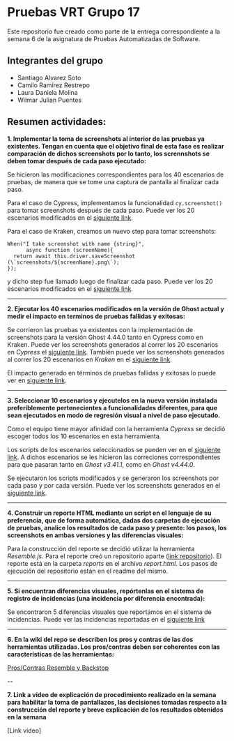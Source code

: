 # Pruebas VRT Grupo 17

Este repositorio fue creado como parte de la entrega correspondiente a la semana 6 de la asignatura de Pruebas Automatizadas de Software.

## Integrantes del grupo

- Santiago Alvarez Soto
- Camilo Ramírez Restrepo
- Laura Daniela Molina
- Wilmar Julian Puentes

## Resumen actividades:

**1. Implementar la toma de screenshots al interior de las pruebas ya existentes. Tengan en cuenta que el objetivo final de esta fase es realizar comparación de dichos screenshots por lo tanto, los scrennshots se deben tomar después de cada paso ejecutado:**

Se hicieron las modificaciones correspondientes para los 40 escenarios de pruebas, de manera que se tome una captura de pantalla al finalizar cada paso.

Para el caso de Cypress, implementamos la funcionalidad `cy.screenshot()` para tomar screenshots después de cada paso. Puede ver los 20 escenarios modificados en el [siguiente link](https://github.com/santi8194/Pruebas_VRT_Cypress/tree/main/cypress/e2e).

Para el caso de Kraken, creamos un nuevo step para tomar screenshots:

```
When("I take screenshot with name {string}",
      async function (screenName){
  return await this.driver.saveScreenshot (\`screenshots/${screenName}.png\`);
});
```

y dicho step fue llamado luego de finalizar cada paso. Puede ver los 20 escenarios modificados en el [siguiente link](https://github.com/julianpuentesuribe/Pruebas_VRT_Kraken/tree/main/features/web/scenarios).

---

**2. Ejecutar los 40 escenarios modificados en la versión de Ghost actual y medir el impacto en terminos de pruebas fallidas y exitosas:**

Se corrieron las pruebas ya existentes con la implementación de screenshots para la versión Ghost 4.44.0 tanto en Cypress como en Kraken. Puede ver los screenshots generados al correr los 20 escenarios en *Cypress* el [siguiente link](https://github.com/santi8194/Pruebas_VRT_Cypress/tree/main/cypress/screenshots). También puede ver los screenshots generados al correr los 20 escenarios en *Kraken* en el [siguiente link](https://github.com/julianpuentesuribe/Pruebas_VRT_Kraken/tree/main/screenshots).

El impacto generado en términos de pruebas fallidas y exitosas lo puede ver en [siguiente link](https://github.com/santi8194/Pruebas_VRT_Grupo_17/wiki/Pruebas-fallidas-y-exitosas).

---
**3. Seleccionar 10 escenarios y ejecutelos en la nueva versión instalada preferiblemente pertenecientes a funcionalidades diferentes, para que sean ejecutados en modo de regresión visual a nivel de paso ejecutado.**

Como el equipo tiene mayor afinidad con la herramienta *Cypress* se decidió escoger todos los 10 escenarios en esta herramienta. 

Los scripts de los escenarios seleccionados se pueden ver en el [siguiente link](https://github.com/santi8194/Pruebas_VRT_Cypress/tree/main/cypress/e2e_10_scenarios). A dichos escenarios se les hicieron las correciones correspondientes para que pasaran tanto en *Ghost v3.41.1*, como en *Ghost v4.44.0*. 

Se ejecutaron los scripts modificados y se generaron los screenshots por cada paso y por cada versión. Puede ver los screenshots generados en el [siguiente link](https://github.com/santi8194/Pruebas_VRT_Cypress/tree/main/cypress/screenshots_10_scenarios).


---

**4. Construir un reporte HTML mediante un script en el lenguaje de su preferencia, que de forma automática, dadas dos carpetas de ejecución de pruebas, analice los resultados de cada paso y presente: los pasos, los screenshots en ambas versiones y las diferencias visuales:**

Para la construcción del reporte se decidió utilizar la herramienta *Resemble.js*. Para el reporte creó un repositorio aparte ([link repositorio](https://github.com/santi8194/Pruebas_VRT_Resemble)). 
El reporte está en la carpeta *reports* en el archivo *report.html*. Los pasos de ejecución del repositorio están en el readme del mismo.

---

**5. Si encuentran diferencias visuales, repórtenlas en el sistema de registro de incidencias (una incidencia por diferencia encontrada):**

Se encontraron 5 diferencias visuales que reportamos en el sistema de incidencias. Puede ver las incidencias reportadas en el [siguiente link](https://github.com/santi8194/ghost-grupo-17/issues)

---

**6. En la wiki del repo se describen los pros y contras de las dos herramientas utilizadas. Los pros/contras deben ser coherentes con las características de las herramientas:**

[Pros/Contras Resemble y Backstop](https://github.com/santi8194/Pruebas_VRT_Grupo_17/wiki/Pros-Contras-Resemble-y-Backstop)

--

**7. Link a video de explicación de procedimiento realizado en la semana para habilitar la toma de pantallazos, las decisiones tomadas respecto a la construcción del reporte y breve explicación de los resultados obtenidos en la semana**

[Link video]
